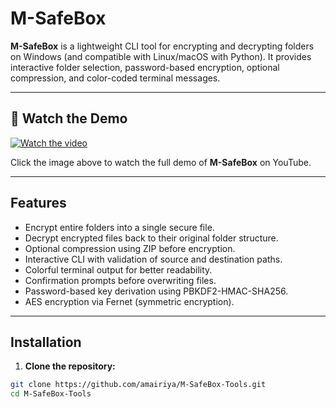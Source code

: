 # M-SafeBox

**M-SafeBox** is a lightweight CLI tool for encrypting and decrypting folders on Windows (and compatible with Linux/macOS with Python). It provides interactive folder selection, password-based encryption, optional compression, and color-coded terminal messages.

---

## 🎥 Watch the Demo

[![Watch the video](https://img.youtube.com/vi/o5Bz-F_aDnA/maxresdefault.jpg)](https://youtu.be/o5Bz-F_aDnA)

Click the image above to watch the full demo of **M-SafeBox** on YouTube.

---


## Features

- Encrypt entire folders into a single secure file.
- Decrypt encrypted files back to their original folder structure.
- Optional compression using ZIP before encryption.
- Interactive CLI with validation of source and destination paths.
- Colorful terminal output for better readability.
- Confirmation prompts before overwriting files.
- Password-based key derivation using PBKDF2-HMAC-SHA256.
- AES encryption via Fernet (symmetric encryption).

---



## Installation

1. **Clone the repository:**

```bash
git clone https://github.com/amairiya/M-SafeBox-Tools.git
cd M-SafeBox-Tools
```



